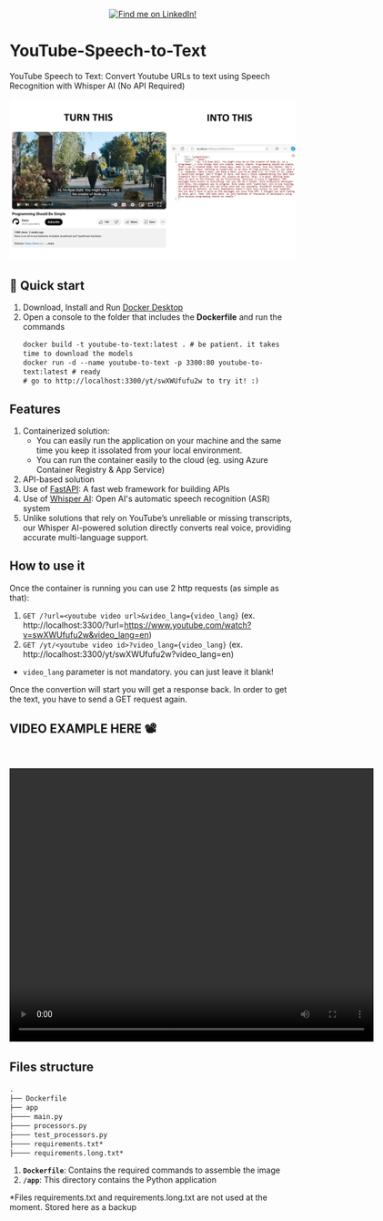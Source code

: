 <p align="center">
  <a href="https://www.linkedin.com/in/vasilisplavos/">
    <img src="https://img.shields.io/badge/LinkedIn-Vasilis_Plavos-blue" alt="Find me on LinkedIn!" />
  </a>
</p>

# YouTube-Speech-to-Text

YouTube Speech to Text: Convert Youtube URLs to text using Speech Recognition with Whisper AI (No API Required)

<p align="center">
  <a href="#video-example-here-%EF%B8%8F">
    <img alt="" src="https://github.com/VasilisPlavos/YouTube-Speech-to-Text/raw/refs/heads/main/assets/example.jpg" width="600" />
  </a>
</p>

## 🚀 Quick start
1. Download, Install and Run [Docker Desktop](https://www.docker.com/products/docker-desktop/)
1. Open a console to the folder that includes the **Dockerfile** and run the commands
    ```shell
    docker build -t youtube-to-text:latest . # be patient. it takes time to download the models
    docker run -d --name youtube-to-text -p 3300:80 youtube-to-text:latest # ready
    # go to http://localhost:3300/yt/swXWUfufu2w to try it! :)
    ```

## Features

1. Containerized solution:
    * You can easily run the application on your machine and the same time you keep it issolated from your local environment.
    * You can run the container easily to the cloud (eg. using Azure Container Registry & App Service)
1. API-based solution
1. Use of [FastAPI](https://fastapi.tiangolo.com/): A fast web framework for building APIs
1. Use of [Whisper AI](https://openai.com/index/whisper/): Open AI's automatic  speech recognition (ASR) system
1. Unlike solutions that rely on YouTube’s unreliable or missing transcripts, our Whisper AI-powered solution directly converts real voice, providing accurate multi-language support.

## How to use it

Once the container is running you can use 2 http requests (as simple as that):

1. `GET /?url=<youtube video url>&video_lang={video_lang}`  (ex. http://localhost:3300/?url=https://www.youtube.com/watch?v=swXWUfufu2w&video_lang=en)
1. `GET /yt/<youtube video id>?video_lang={video_lang}`     (ex. http://localhost:3300/yt/swXWUfufu2w?video_lang=en)

* `video_lang` parameter is not mandatory. you can just leave it blank!

Once the convertion will start you will get a response back. In order to get the text, you have to send a GET request again.

## VIDEO EXAMPLE HERE 📽️

<p align="center">
  <a href="#">
    <img alt="" src="https://github.com/VasilisPlavos/YouTube-Speech-to-Text/raw/refs/heads/main/assets/example.mp4" width="600" />
  </a>
</p>

<video width="640" height="480" controls>
  <source src="https://github.com/VasilisPlavos/YouTube-Speech-to-Text/raw/refs/heads/main/assets/example.mp4" type="video/mp4">
  Your browser does not support the video tag.
</video>

## Files structure

    .
    ├── Dockerfile
    ├── app
    ├──── main.py
    ├──── processors.py
    ├──── test_processors.py
    ├──── requirements.txt*
    ├──── requirements.long.txt*

1.  **`Dockerfile`**: Contains the required commands to assemble the image 
1.  **`/app`**: This directory contains the Python application

*Files requirements.txt and requirements.long.txt are not used at the moment. Stored here as a backup